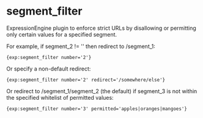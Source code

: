 segment_filter
==============

ExpressionEngine plugin to enforce strict URLs by disallowing or permitting only certain values for a specified segment.

For example, if segment_2 != '' then redirect to /segment_1:

    {exp:segment_filter number='2'}

Or specify a non-default redirect:

    {exp:segment_filter number='2' redirect='/somewhere/else'}

Or redirect to /segment_1/segment_2 (the default) if segment_3 is not within the specified whitelist of permitted values:

    {exp:segment_filter number='3' permitted='apples|oranges|mangoes'}
